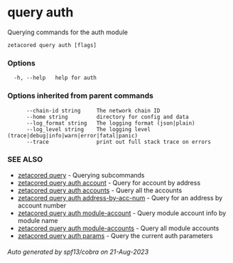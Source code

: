# query auth

Querying commands for the auth module

```
zetacored query auth [flags]
```

### Options

```
  -h, --help   help for auth
```

### Options inherited from parent commands

```
      --chain-id string     The network chain ID
      --home string         directory for config and data 
      --log_format string   The logging format (json|plain) 
      --log_level string    The logging level (trace|debug|info|warn|error|fatal|panic) 
      --trace               print out full stack trace on errors
```

### SEE ALSO

* [zetacored query](zetacored_query.md)	 - Querying subcommands
* [zetacored query auth account](zetacored_query_auth_account.md)	 - Query for account by address
* [zetacored query auth accounts](zetacored_query_auth_accounts.md)	 - Query all the accounts
* [zetacored query auth address-by-acc-num](zetacored_query_auth_address-by-acc-num.md)	 - Query for an address by account number
* [zetacored query auth module-account](zetacored_query_auth_module-account.md)	 - Query module account info by module name
* [zetacored query auth module-accounts](zetacored_query_auth_module-accounts.md)	 - Query all module accounts
* [zetacored query auth params](zetacored_query_auth_params.md)	 - Query the current auth parameters

###### Auto generated by spf13/cobra on 21-Aug-2023
